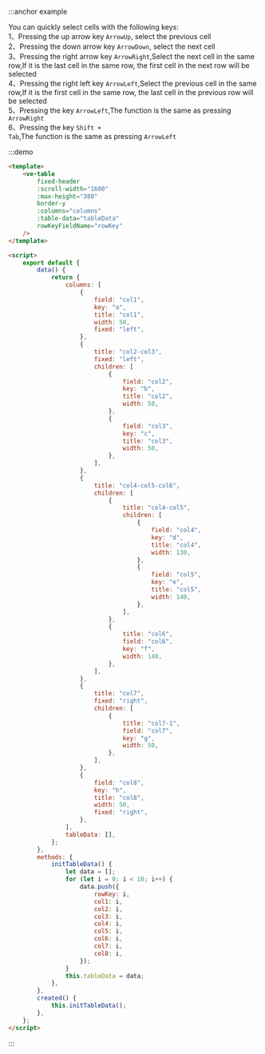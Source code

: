 :::anchor example

You can quickly select cells with the following keys:<br>
1、Pressing the up arrow key <code>ArrowUp</code>, select the previous cell<br>
2、Pressing the down arrow key <code>ArrowDown</code>, select the next cell<br>
3、Pressing the right arrow key <code>ArrowRight</code>,Select the next cell in the same row,If it is the last cell in the same row, the first cell in the next row will be selected<br>
4、Pressing the right left key <code>ArrowLeft</code>,Select the previous cell in the same row,If it is the first cell in the same row, the last cell in the previous row will be selected<br>
5、Pressing the key <code>ArrowLeft</code>,The function is the same as pressing <code>ArrowRight</code><br>
6、Pressing the key <code>Shift + Tab</code>,The function is the same as pressing <code>ArrowLeft</code>

:::demo

```html
<template>
    <ve-table
        fixed-header
        :scroll-width="1600"
        :max-height="380"
        border-y
        :columns="columns"
        :table-data="tableData"
        rowKeyFieldName="rowKey"
    />
</template>

<script>
    export default {
        data() {
            return {
                columns: [
                    {
                        field: "col1",
                        key: "a",
                        title: "col1",
                        width: 50,
                        fixed: "left",
                    },
                    {
                        title: "col2-col3",
                        fixed: "left",
                        children: [
                            {
                                field: "col2",
                                key: "b",
                                title: "col2",
                                width: 50,
                            },
                            {
                                field: "col3",
                                key: "c",
                                title: "col3",
                                width: 50,
                            },
                        ],
                    },
                    {
                        title: "col4-col5-col6",
                        children: [
                            {
                                title: "col4-col5",
                                children: [
                                    {
                                        field: "col4",
                                        key: "d",
                                        title: "col4",
                                        width: 130,
                                    },
                                    {
                                        field: "col5",
                                        key: "e",
                                        title: "col5",
                                        width: 140,
                                    },
                                ],
                            },
                            {
                                title: "col6",
                                field: "col6",
                                key: "f",
                                width: 140,
                            },
                        ],
                    },
                    {
                        title: "col7",
                        fixed: "right",
                        children: [
                            {
                                title: "col7-1",
                                field: "col7",
                                key: "g",
                                width: 50,
                            },
                        ],
                    },
                    {
                        field: "col8",
                        key: "h",
                        title: "col8",
                        width: 50,
                        fixed: "right",
                    },
                ],
                tableData: [],
            };
        },
        methods: {
            initTableData() {
                let data = [];
                for (let i = 0; i < 10; i++) {
                    data.push({
                        rowKey: i,
                        col1: i,
                        col2: i,
                        col3: i,
                        col4: i,
                        col5: i,
                        col6: i,
                        col7: i,
                        col8: i,
                    });
                }
                this.tableData = data;
            },
        },
        created() {
            this.initTableData();
        },
    };
</script>
```

:::
